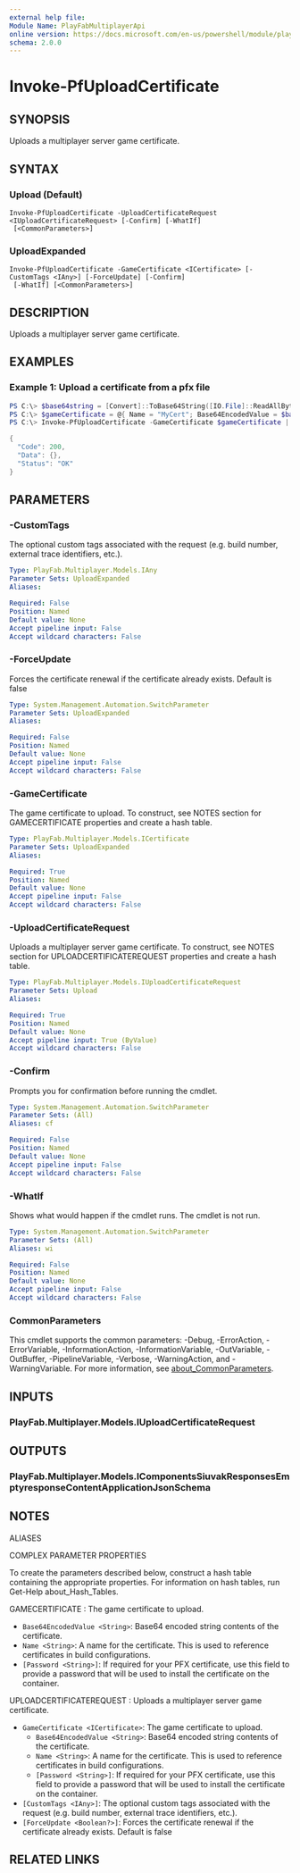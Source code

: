 ```yaml
---
external help file:
Module Name: PlayFabMultiplayerApi
online version: https://docs.microsoft.com/en-us/powershell/module/playfabmultiplayerapi/invoke-pfuploadcertificate
schema: 2.0.0
---
```


# Invoke-PfUploadCertificate

## SYNOPSIS
Uploads a multiplayer server game certificate.

## SYNTAX

### Upload (Default)
```
Invoke-PfUploadCertificate -UploadCertificateRequest <IUploadCertificateRequest> [-Confirm] [-WhatIf]
 [<CommonParameters>]
```

### UploadExpanded
```
Invoke-PfUploadCertificate -GameCertificate <ICertificate> [-CustomTags <IAny>] [-ForceUpdate] [-Confirm]
 [-WhatIf] [<CommonParameters>]
```

## DESCRIPTION
Uploads a multiplayer server game certificate.

## EXAMPLES

### Example 1: Upload a certificate from a pfx file
```powershell
PS C:\> $base64string = [Convert]::ToBase64String([IO.File]::ReadAllBytes('.\certificate.pfx'))
PS C:\> $gameCertificate = @{ Name = "MyCert"; Base64EncodedValue = $base64string; Password = "password" }
PS C:\> Invoke-PfUploadCertificate -GameCertificate $gameCertificate | ConvertTo-Json -depth 5

{
  "Code": 200,
  "Data": {},
  "Status": "OK"
}
```



## PARAMETERS

### -CustomTags
The optional custom tags associated with the request (e.g.
build number, external trace identifiers, etc.).

```yaml
Type: PlayFab.Multiplayer.Models.IAny
Parameter Sets: UploadExpanded
Aliases:

Required: False
Position: Named
Default value: None
Accept pipeline input: False
Accept wildcard characters: False
```

### -ForceUpdate
Forces the certificate renewal if the certificate already exists.
Default is false

```yaml
Type: System.Management.Automation.SwitchParameter
Parameter Sets: UploadExpanded
Aliases:

Required: False
Position: Named
Default value: None
Accept pipeline input: False
Accept wildcard characters: False
```

### -GameCertificate
The game certificate to upload.
To construct, see NOTES section for GAMECERTIFICATE properties and create a hash table.

```yaml
Type: PlayFab.Multiplayer.Models.ICertificate
Parameter Sets: UploadExpanded
Aliases:

Required: True
Position: Named
Default value: None
Accept pipeline input: False
Accept wildcard characters: False
```

### -UploadCertificateRequest
Uploads a multiplayer server game certificate.
To construct, see NOTES section for UPLOADCERTIFICATEREQUEST properties and create a hash table.

```yaml
Type: PlayFab.Multiplayer.Models.IUploadCertificateRequest
Parameter Sets: Upload
Aliases:

Required: True
Position: Named
Default value: None
Accept pipeline input: True (ByValue)
Accept wildcard characters: False
```

### -Confirm
Prompts you for confirmation before running the cmdlet.

```yaml
Type: System.Management.Automation.SwitchParameter
Parameter Sets: (All)
Aliases: cf

Required: False
Position: Named
Default value: None
Accept pipeline input: False
Accept wildcard characters: False
```

### -WhatIf
Shows what would happen if the cmdlet runs.
The cmdlet is not run.

```yaml
Type: System.Management.Automation.SwitchParameter
Parameter Sets: (All)
Aliases: wi

Required: False
Position: Named
Default value: None
Accept pipeline input: False
Accept wildcard characters: False
```

### CommonParameters
This cmdlet supports the common parameters: -Debug, -ErrorAction, -ErrorVariable, -InformationAction, -InformationVariable, -OutVariable, -OutBuffer, -PipelineVariable, -Verbose, -WarningAction, and -WarningVariable. For more information, see [about_CommonParameters](http://go.microsoft.com/fwlink/?LinkID=113216).

## INPUTS

### PlayFab.Multiplayer.Models.IUploadCertificateRequest

## OUTPUTS

### PlayFab.Multiplayer.Models.IComponentsSiuvakResponsesEmptyresponseContentApplicationJsonSchema

## NOTES

ALIASES

COMPLEX PARAMETER PROPERTIES

To create the parameters described below, construct a hash table containing the appropriate properties. For information on hash tables, run Get-Help about_Hash_Tables.


GAMECERTIFICATE <ICertificate>: The game certificate to upload.
  - `Base64EncodedValue <String>`: Base64 encoded string contents of the certificate.
  - `Name <String>`: A name for the certificate. This is used to reference certificates in build configurations.
  - `[Password <String>]`: If required for your PFX certificate, use this field to provide a password that will be used to install the certificate on the container.

UPLOADCERTIFICATEREQUEST <IUploadCertificateRequest>: Uploads a multiplayer server game certificate.
  - `GameCertificate <ICertificate>`: The game certificate to upload.
    - `Base64EncodedValue <String>`: Base64 encoded string contents of the certificate.
    - `Name <String>`: A name for the certificate. This is used to reference certificates in build configurations.
    - `[Password <String>]`: If required for your PFX certificate, use this field to provide a password that will be used to install the certificate on the container.
  - `[CustomTags <IAny>]`: The optional custom tags associated with the request (e.g. build number, external trace identifiers, etc.).
  - `[ForceUpdate <Boolean?>]`: Forces the certificate renewal if the certificate already exists. Default is false

## RELATED LINKS

